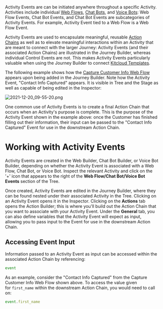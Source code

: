Activity Events are can be initiated anywhere throughout a specific Activity. Activities include individual [Web Flows](https://support.airkit.com/docs/web-flows), [Chat Bots](https://support.airkit.com/docs/chat-bot-builder), and [Voice Bots](https://support.airkit.com/docs/voice-bot-builder): Web Flow Events, Chat Bot Events, and Chat Bot Events are subcategories of Activity Events. For example, Activity Event tied to a Web Flow is a Web Flow Event.


Activity Events are used to encapsulate meaningful, reusable [Action Chains](https://support.airkit.com/docs/action-builder) as well as to elevate meaningful interactions within an Activity that are meant to connect with the larger Journey: Activity Events (and their associated Action Chains) are illustrated in the Journey Builder, whereas individual Control Events are not. This makes Activity Events particularly valuable when using the Journey Builder to connect [Kitcloud Templates](https://support.airkit.com/docs/kitcloud).


The following example shows how the [Capture Customer Info Web Flow](https://support.airkit.com/reference/capture-customer-info-web-flow) appears upon being added in the Journey Builder. Note how the Activity Event, "Contact Info Captured" appears. It is visible in Tree and the Stage as well as capable of being edited in the Inspector:


![2021-12-20_09-55-20.png](./assets_v1714/activity-events-v1714-0.png)


One common use of Activity Events is to create a final Action Chain that occurs when an Activity's purpose is complete. This is the purpose of the Activity Event shown in the example above: once the Customer has finished filling out their information, their input can be passed to the "Contact Info Captured" Event for use in the downstream Action Chain. 


# Working with Activity Events


Activity Events are created in the Web Builder, Chat Bot Builder, or Voice Bot Builder, depending on whether the Activity Event is associated with a Web Flow, Chat Bot, or Voice Bot. Inspect the relevant Activity and click on the '+' icon that appears to the right of the **Web Flow/Chat Bot/Voice Bot Events** section of the Tree.


Once created, Activity Events are edited in the Journey Builder, where they can be found nested under their associated Activity in the Tree. Clicking on an Activity Event opens it in the Inspector. Clicking on the **Actions** tab opens the Action Builder; this is where you'll build out the Action Chain that you want to associate with your Activity Event. Under the **General** tab, you can also define variables that the Activity Event will expect as input, allowing you to pass input to the Event for use in the downstream Action Chain.


## Accessing Event Input


Information passed to an Activity Event as input can be accessed within the associated Action Chain by referencing:



```javascript Airscript
event
```

As an example, consider the "Contact Info Captured" from the Capture Customer Info Web Flow shown above. To access the value given for ```first_name``` within the downstream Action Chain, you would need to call on:



```javascript Airscript
event.first_name
```